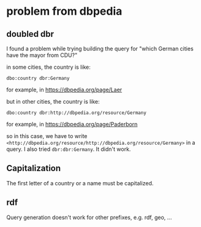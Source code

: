 # problem from dbpedia

## doubled dbr

I found a problem while trying building the query for "which German cities have the mayor from CDU?"

in some cities, the country is like:

`dbo:country dbr:Germany`

for example, in <https://dbpedia.org/page/Laer>

but in other cities, the country is like:

`dbo:country dbr:http://dbpedia.org/resource/Germany`

for example, in <https://dbpedia.org/page/Paderborn>

so in this case, we have to write `<http://dbpedia.org/resource/http://dbpedia.org/resource/Germany>` in a query.
I also tried `dbr:dbr:Germany`. It didn't work.

## Capitalization

The first letter of a country or a name must be capitalized.

## rdf

Query generation doesn't work for other prefixes, e.g. rdf, geo, ...
